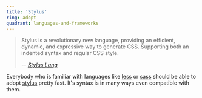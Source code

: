 ```yaml
---
title: 'Stylus'
ring: adopt
quadrant: languages-and-frameworks
---
```


> Stylus is a revolutionary new language, providing an efficient, dynamic, and
> expressive way to generate CSS. Supporting both an indented syntax and regular
> CSS style.
>
> -- <cite><a href="https://github.com/stylus/stylus">Stylus Lang</a></cite>

Everybody who is familiar with languages like [less](http://lesscss.org/) or
[sass](https://sass-lang.com/) should be able to adopt
[stylus](http://stylus-lang.com/) pretty fast. It's syntax is in many ways
even compatible with them.
